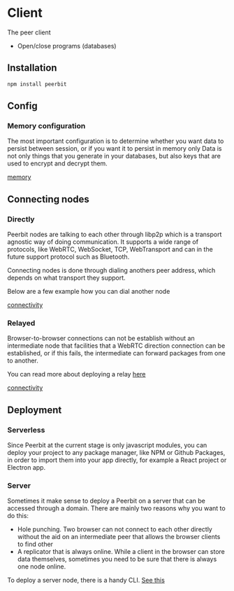 # Client 
The peer client
- Open/close programs (databases)

## Installation 
```sh
npm install peerbit
```

## Config

### Memory configuration

The most important configuration is to determine whether you want data to persist between session, or if you want it to persist in memory only
Data is not only things that you generate in your databases, but also keys that are used to encrypt and decrypt them.

[memory](./example.ts ':include :type=code :fragment=memory')


## Connecting nodes

### Directly

Peerbit nodes are talking to each other through libp2p which is a transport agnostic way of doing communication. It supports a wide range of protocols, like WebRTC, WebSocket, TCP, WebTransport and can in the future support protocol such as Bluetooth.


Connecting nodes is done through dialing anothers peer address, which depends on what transport they support.

Below are a few example how you can dial another node 

[connectivity](./connectivity-direct.ts ':include')



### Relayed

Browser-to-browser connections can not be establish without an intermediate node that facilities that a WebRTC direction connection can be established, or if this fails, the intermediate can forward packages from one to another.

You can read more about deploying a relay [here](./deployment/server-node.md)

[connectivity](./connectivity-relay.ts ':include')


## Deployment

### Serverless
Since Peerbit at the current stage is only javascript modules, you can deploy your project to any package manager, like NPM or Github Packages, in order to import them into your app directly, for example a React project or Electron app.

### Server
Sometimes it make sense to deploy a Peerbit on a server that can be accessed through a domain. There are mainly two reasons why you want to do this: 
- Hole punching. Two browser can not connect to each other directly without the aid on an intermediate peer that allows the browser clients to find other
- A replicator that is always online. While a client in the browser can store data themselves, sometimes you need to be sure that there is always one node online. 

To deploy a server node, there is a handy CLI. [See this](https://github.com/dao-xyz/peerbit/tree/master/packages/clients/peerbit-server)